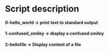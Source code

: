 # Script description
#### 0-hello_world -> print text to standard output
#### 1-confused_smiley -> display a confused smiley
#### 2-hellofile -> Display content of a file
